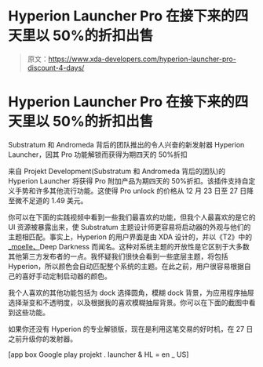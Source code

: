 # Hyperion Launcher Pro 在接下来的四天里以 50%的折扣出售

> 原文：<https://www.xda-developers.com/hyperion-launcher-pro-discount-4-days/>

# Hyperion Launcher Pro 在接下来的四天里以 50%的折扣出售

Substratum 和 Andromeda 背后的团队推出的令人兴奋的新发射器 Hyperion Launcher，因其 Pro 功能解锁而获得为期四天的 50%折扣

来自 Projekt Development(Substratum 和 Andromeda 背后的团队)的 Hyperion Launcher 将获得 Pro 附加产品为期四天的 50%折扣。该插件支持自定义手势和许多其他流行功能。这使得 Pro unlock 的价格从 12 月 23 日至 27 日降至微不足道的 1.49 美元。

你可以在下面的实践视频中看到一些我们最喜欢的功能，但我个人最喜欢的是它的 UI 资源被暴露出来，使 Substratum 主题设计师更容易将启动器的外观与他们的主题相匹配。事实上，Hyperion 的用户界面是由 XDA 设计的，并以《T2》中的 [_moelle、](https://forum.xda-developers.com/member.php?u=5686358)Deep Darkness 而闻名。这种对系统主题的开放性是它区别于大多数其他第三方发布者的一点。我怀疑我们很快会看到一些底层主题，将包括 Hyperion，所以颜色会自动匹配整个系统的主题。在此之前，用户很容易根据自己的喜好手动定制启动器的颜色。

我个人喜欢的其他功能包括为 dock 选择圆角，模糊 dock 背景，为应用程序抽屉选择渐变和不透明度，以及根据我的喜欢模糊抽屉背景。你可以在下面的截图中看到这些功能。

如果你还没有 Hyperion 的专业解锁版，现在是利用这笔交易的好时机，在 27 日之前升级你的发射器。

[app box Google play projekt . launcher & HL = en _ US]